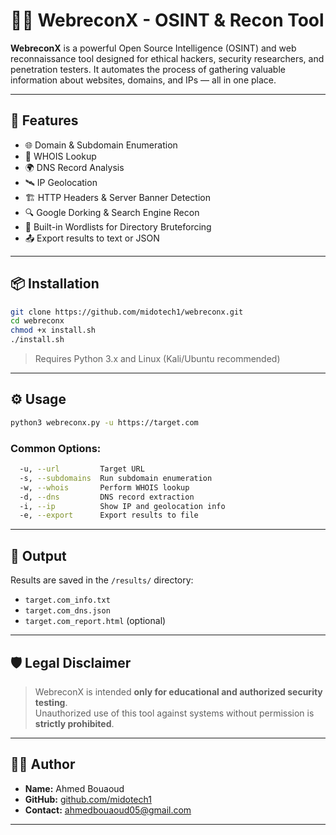 # 🕵️‍♂️ WebreconX - OSINT & Recon Tool

**WebreconX** is a powerful Open Source Intelligence (OSINT) and web reconnaissance tool designed for ethical hackers, security researchers, and penetration testers. It automates the process of gathering valuable information about websites, domains, and IPs — all in one place.

---

## 🚀 Features

- 🌐 Domain & Subdomain Enumeration  
- 🧠 WHOIS Lookup  
- 🌍 DNS Record Analysis  
- 🛰️ IP Geolocation  
- 🏗️ HTTP Headers & Server Banner Detection  
- 🔍 Google Dorking & Search Engine Recon  
- 🔧 Built-in Wordlists for Directory Bruteforcing  
- 📤 Export results to text or JSON

---

## 📦 Installation

```bash
git clone https://github.com/midotech1/webreconx.git
cd webreconx
chmod +x install.sh
./install.sh
```

> Requires Python 3.x and Linux (Kali/Ubuntu recommended)

---

## ⚙️ Usage

```bash
python3 webreconx.py -u https://target.com
```

### Common Options:
```bash
  -u, --url         Target URL
  -s, --subdomains  Run subdomain enumeration
  -w, --whois       Perform WHOIS lookup
  -d, --dns         DNS record extraction
  -i, --ip          Show IP and geolocation info
  -e, --export      Export results to file
```

---

## 📁 Output

Results are saved in the `/results/` directory:
- `target.com_info.txt`
- `target.com_dns.json`
- `target.com_report.html` (optional)

---

## 🛡️ Legal Disclaimer

> WebreconX is intended **only for educational and authorized security testing**.  
> Unauthorized use of this tool against systems without permission is **strictly prohibited**.

---

## 👨‍💻 Author

- **Name:** Ahmed Bouaoud  
- **GitHub:** [github.com/midotech1](https://github.com/midotech1)  
- **Contact:** ahmedbouaoud05@gmail.com

---



